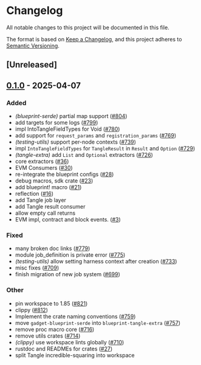# Changelog

All notable changes to this project will be documented in this file.

The format is based on [Keep a Changelog](https://keepachangelog.com/en/1.0.0/),
and this project adheres to [Semantic Versioning](https://semver.org/spec/v2.0.0.html).

## [Unreleased]

## [0.1.0](https://github.com/tangle-network/blueprint/releases/tag/blueprint-tangle-extra-v0.1.0) - 2025-04-07

### Added

- *(blueprint-serde)* partial map support ([#804](https://github.com/tangle-network/blueprint/pull/804))
- add targets for some logs ([#799](https://github.com/tangle-network/blueprint/pull/799))
- impl IntoTangleFieldTypes for Void ([#780](https://github.com/tangle-network/blueprint/pull/780))
- add support for `request_params` and `registration_params` ([#769](https://github.com/tangle-network/blueprint/pull/769))
- *(testing-utils)* support per-node contexts ([#739](https://github.com/tangle-network/blueprint/pull/739))
- impl `IntoTangleFieldTypes` for `TangleResult` in `Result` and `Option` ([#729](https://github.com/tangle-network/blueprint/pull/729))
- *(tangle-extra)* add `List` and `Optional` extractors ([#726](https://github.com/tangle-network/blueprint/pull/726))
- core extractors ([#36](https://github.com/tangle-network/blueprint/pull/36))
- EVM Consumers ([#30](https://github.com/tangle-network/blueprint/pull/30))
- re-integrate the blueprint configs ([#28](https://github.com/tangle-network/blueprint/pull/28))
- debug macros, sdk crate ([#23](https://github.com/tangle-network/blueprint/pull/23))
- add blueprint! macro ([#21](https://github.com/tangle-network/blueprint/pull/21))
- reflection ([#16](https://github.com/tangle-network/blueprint/pull/16))
- add Tangle job layer
- add Tangle result consumer
- allow empty call returns
- EVM impl, contract and block events. ([#3](https://github.com/tangle-network/blueprint/pull/3))

### Fixed

- many broken doc links ([#779](https://github.com/tangle-network/blueprint/pull/779))
- module job_definition is private error ([#775](https://github.com/tangle-network/blueprint/pull/775))
- *(testing-utils)* allow setting harness context after creation ([#733](https://github.com/tangle-network/blueprint/pull/733))
- misc fixes ([#709](https://github.com/tangle-network/blueprint/pull/709))
- finish migration of new job system ([#699](https://github.com/tangle-network/blueprint/pull/699))

### Other

- pin workspace to 1.85 ([#821](https://github.com/tangle-network/blueprint/pull/821))
- clippy ([#812](https://github.com/tangle-network/blueprint/pull/812))
- Implement the crate naming conventions ([#759](https://github.com/tangle-network/blueprint/pull/759))
- move `gadget-blueprint-serde` into `blueprint-tangle-extra` ([#757](https://github.com/tangle-network/blueprint/pull/757))
- remove proc macro core ([#716](https://github.com/tangle-network/blueprint/pull/716))
- remove utils crates ([#714](https://github.com/tangle-network/blueprint/pull/714))
- *(clippy)* use workspace lints globally ([#710](https://github.com/tangle-network/blueprint/pull/710))
- rustdoc and READMEs for crates ([#27](https://github.com/tangle-network/blueprint/pull/27))
- split Tangle incredible-squaring into workspace
